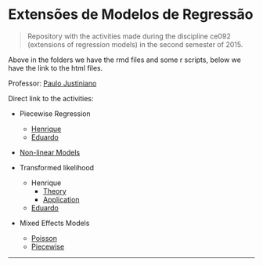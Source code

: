 # Extensões de Modelos de Regressão

> Repository with the activities made during the discipline ce092
>  (extensions of regression models) in the second semester of 2015.

Above in the folders we have the rmd files and some r scripts, below we have
the link to the html files.

Professor: [Paulo Justiniano](http://leg.ufpr.br/~paulojus/)

Direct link to the activities:

+ Piecewise Regression
  - [Henrique](http://mynameislaure.github.io/emr15/piece-reg/)
  - [Eduardo](http://mynameislaure.github.io/emr15/piece-reg/piecewise.html)

+ [Non-linear Models](http://mynameislaure.github.io/emr15/nlm/)

+ Transformed likelihood
  - Henrique
    * [Theory](http://mynameislaure.github.io/emr15/translikeli/theory.html)
    * [Application](http://mynameislaure.github.io/emr15/translikeli/application.html)
  - [Eduardo](http://mynameislaure.github.io/emr15/translikeli/application-eduardojr.html)

+ Mixed Effects Models
  - [Poisson](http://mynameislaure.github.io/emr15/mem/mixed_poisson_model.html)
  - [Piecewise](http://mynameislaure.github.io/emr15/mem/piecewise_mixed_model.html)

***
